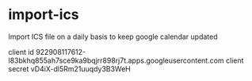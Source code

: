 # import-ics
Import ICS file on a daily basis to keep google calendar updated

client id
922908117612-l83bkhq855ah7sce9ka9bqjrr898rj7t.apps.googleusercontent.com
client secret
vD4iX-dl5Rm21uuqdy3B3WeH 